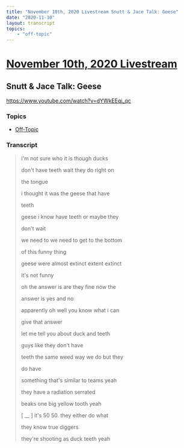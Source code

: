 ```yaml
---
title: "November 10th, 2020 Livestream Snutt & Jace Talk: Geese"
date: "2020-11-10"
layout: transcript
topics:
    - "off-topic"
---
```

# [November 10th, 2020 Livestream](../2020-11-10.md)
## Snutt & Jace Talk: Geese
https://www.youtube.com/watch?v=dYWkEEqj_qc

### Topics
* [Off-Topic](../topics/off-topic.md)

### Transcript

> i'm not sure who it is though ducks
> 
> don't have teeth wait they do right on
> 
> the tongue
> 
> i thought it was the geese that have
> 
> teeth
> 
> geese i know have teeth or maybe they
> 
> don't wait
> 
> we need to we need to get to the bottom
> 
> of this funny thing
> 
> geese were almost extinct extent extinct
> 
> it's not funny
> 
> oh the answer is are they fine now the
> 
> answer is yes and no
> 
> apparently oh well you know what i can
> 
> give that answer
> 
> let me tell you about duck and teeth
> 
> guys like they don't have
> 
> teeth the same weed way we do but they
> 
> do have
> 
> something that's similar to teams yeah
> 
> they have a radiation serrated
> 
> beaks one big yellow tooth yeah
> 
> [ __ ] it's 50 50. they either do what
> 
> they know true diggers
> 
> they're shooting as duck teeth yeah
> 
